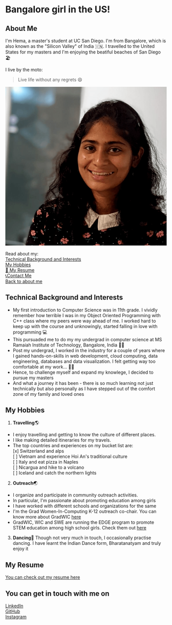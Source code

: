 # Bangalore girl in the US!

## About Me

I'm Hema, a master's student at UC San Diego. I'm from Bangalore, which is also known as the "Silicon Valley" of India :india:. I travelled to the United States for my masters and I'm enjoying the beatiful beaches of San Diego :beach_umbrella:

I live by the moto:  
> Live life without any regrets :smile:

![This is me!](hema.png)

Read about my:  
[Technical Background and Interests](#technical-background-and-interests)  
[My Hobbies](#my-hobbies)  
[:page_facing_up: My Resume](#my-resume)  
[:telephone_receiver:Contact Me](#you-can-get-in-touch-with-me-on)  
[Back to about me](#about-me)

## Technical Background and Interests
- My first introduction to Computer Science was in 11th grade. I vividly remember how terrible I was in my Object Oriented Programming with C++ class where my peers were way ahead of me. I worked hard to keep up with the course and unknowingly, started falling in love with programming :computer:  
- This pursuaded me to do my my undergrad in computer science at MS Ramaiah Institute of Technology, Bangalore, India  :woman_student:
- Post my undergrad, I worked in the industry for a couple of years where I gained hands-on-skills in web development, cloud computing, data engineering, databases and data visualization. I felt getting way too comfortable at my work...  :woman_technologist:
- Hence, to challenge myself and expand my knowlege, I decided to pursue my masters  
- And what a journey it has been - there is so much learning not just technically but also personally as I have stepped out of the comfort zone of my family and loved ones  


## My Hobbies
1.  **Travelling**:earth_americas:  
   - I enjoy travelling and getting to know the culture of different places.  
   - I like making detailed itineraries for my travels.   
   - The top countries and experiences on my bucket list are:  
        [x] Switzerland and alps  
        [ ] Vietnam and experience Hoi An's traditional culture    
        [ ] Italy and eat pizza in Naples  
        [ ] Nicargua and hike to a volcano  
        [ ] Iceland and catch the northern lights  

2.  **Outreach**:earth_asia:
  - I organize and participate in community outreach activities.   
  - In particular, I'm passionate about promoting education among girls  
  - I have worked with different schools and organizations for the same  
  - I'm the Grad Women-In-Computing K-12 outreach co-chair. You can know more about GradWIC [here](https://gradwic.ucsd.edu/)  
  - GradWIC, WIC and SWE are running the EDGE program to promote STEM education among high school girls. Check them out [here](https://edgeucsd.wixsite.com/edge)
  
3. **Dancing**:dancer:
    Though not very much in touch, I occasionally practise dancing. I have learnt the Indian Dance form, Bharatanatyam and truly enjoy it  


## My Resume
[You can check out my resume here](Hema_Resume.pdf)

## You can get in touch with me on
[LinkedIn](https://www.linkedin.com/in/hema-thota/)  
[GitHub](https://github.com/hemathota)  
[Instagram](https://www.instagram.com/wandering_hema/)  